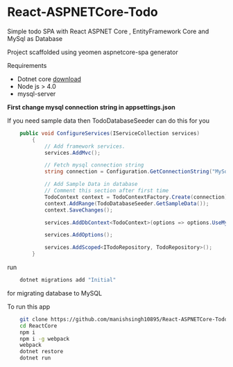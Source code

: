 # React-ASPNETCore-Todo
Simple todo SPA with React ASPNET Core , EntityFramework Core and MySql as Database

Project scaffolded using yeomen aspnetcore-spa generator

Requirements
- Dotnet core [download](https://www.microsoft.com/net/core)
- Node js > 4.0
- mysql-server

**First change mysql connection string in appsettings.json** 

If you need sample data then TodoDatabaseSeeder can do this for you

```cs
    public void ConfigureServices(IServiceCollection services)
        {
            // Add framework services.
            services.AddMvc();

            // Fetch mysql connection string
            string connection = Configuration.GetConnectionString("MySql");

            // Add Sample Data in database 
            // Comment this section after first time
            TodoContext context = TodoContextFactory.Create(connection);
            context.AddRange(TodoDatabaseSeeder.GetSampleData());
            context.SaveChanges();

            services.AddDbContext<TodoContext>(options => options.UseMySQL(connection));

            services.AddOptions();

            services.AddScoped<ITodoRepository, TodoRepository>();
        }
```

run 

```bash
    dotnet migrations add "Initial"
```

for migrating database to MySQL


To run this app 
```bash
    git clone https://github.com/manishsingh10895/React-ASPNETCore-Todo.git ReactCore
    cd ReactCore
    npm i
    npm i -g webpack
    webpack
    dotnet restore
    dotnet run 
``` 




    
